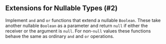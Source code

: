 ## Extensions for Nullable Types (#2)

Implement `and` and `or` functions that extend a nullable `Boolean`. These take
another nullable `Boolean` as a parameter and return `null` if either the
receiver or the argument is `null`. For non-`null` values these functions
behave the same as ordinary `and` and `or` operations.